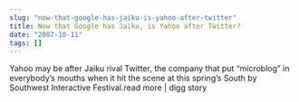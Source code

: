 ```yaml
---
slug: "now-that-google-has-jaiku-is-yahoo-after-twitter"
title: Now that Google has Jaiku, is Yahoo after Twitter?
date: "2007-10-11"
tags: []
---
```

Yahoo may be after Jaiku rival Twitter, the company that put “microblog” in everybody’s mouths when it hit the scene at this spring’s South by Southwest Interactive Festival.read more | digg story
